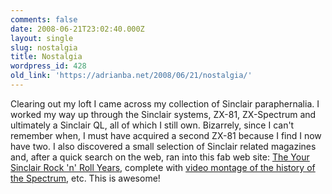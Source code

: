 ```yaml
---
comments: false
date: 2008-06-21T23:02:40.000Z
layout: single
slug: nostalgia
title: Nostalgia
wordpress_id: 428
old_link: 'https://adrianba.net/2008/06/21/nostalgia/'
---
```

Clearing out my loft I came across my collection of Sinclair paraphernalia. I worked my way up through the Sinclair systems, ZX-81, ZX-Spectrum and ultimately a Sinclair QL, all of which I still own. Bizarrely, since I can't remember when, I must have acquired a second ZX-81 because I find I now have two. I also discovered a small selection of Sinclair related magazines and, after a quick search on the web, ran into this fab web site: [The Your Sinclair Rock 'n' Roll Years](http://www.ysrnry.co.uk/), complete with [video montage of the history of the Spectrum](http://www.ysrnry.co.uk/tvprog/downloads.htm), etc. This is awesome!

 
